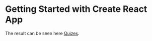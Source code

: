 # Getting Started with Create React App

The result can be seen here [Quizes](https://create-quiz-95333.web.app/).